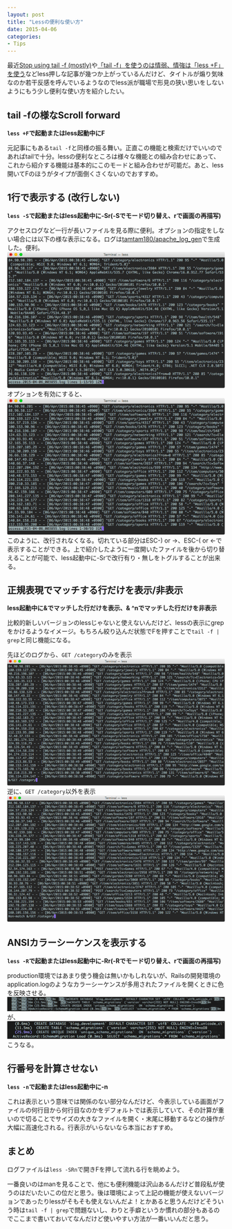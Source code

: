 ```yaml
---
layout: post
title: "Lessの便利な使い方"
date: 2015-04-06
categories:
- Tips
---
```


最近[Stop using tail -f (mostly)](http://www.brianstorti.com/stop-using-tail/)や[「tail -f」を使うのは情弱、情強は「less +F」を使う](http://www.softantenna.com/wp/unix/stop-using-tail-f/)などless押しな記事が幾つか上がっているんだけど、タイトルが煽り気味なのか若干反感を呼んでいるようなのでless派が職場で形見の狭い思いをしないようにもう少し便利な使い方を紹介したい。

## tail -fの様なScroll forward

**`less +F`で起動またはless起動中にF**

元記事にもある`tail -f`と同様の振る舞い。正直この機能と検索だけでいいのであればtailで十分。lessの便利なところは様々な機能との組み合わせにあって、これから紹介する機能は基本的にこのモードと組み合わせが可能だ。あと、less開いてFのほうがタイプが面倒くさくないのでおすすめ。

## 1行で表示する (改行しない)

**`less -S`で起動またはless起動中に-Sr(-Sでモード切り替え、rで画面の再描写)**

アクセスログなど一行が長いファイルを見る際に便利。オプションの指定をしない場合には以下の様な表示になる。ログは[tamtam180/apache_log_gen](https://github.com/tamtam180/apache_log_gen)で生成した。便利。
![](/images/less-tips/less-1.png)
オプションを有効にすると、
![](/images/less-tips/less-2.png)
このように、改行されなくなる。切れている部分はESC-) or →、ESC-( or ←で表示することができる。上で紹介したように一度開いたファイルを後から切り替えることが可能で、less起動中に-Srで改行有り・無しをトグルすることが出来る。

## 正規表現でマッチする行だけを表示/非表示

**less起動中に&でマッチした行だけを表示、& ^nでマッチした行だけを非表示**

比較的新しいバージョンのlessじゃないと使えないんだけど、lessの表示にgrepをかけるようなイメージ。もちろん絞り込んだ状態でFを押すことで`tail -f | grep`と同じ機能になる。

先ほどのログから、`GET /category`のみを表示
![](/images/less-tips/less-3.png)
逆に、`GET /category`以外を表示
![](/images/less-tips/less-4.png)

## ANSIカラーシーケンスを表示する

**`less -R`で起動またはless起動中に-Rr(-Rでモード切り替え、rで画面の再描写)**

production環境ではあまり使う機会は無いかもしれないが、Railsの開発環境のapplication.logのようなカラーシーケンスが多用されたファイルを開くときに色を反映させる。
![](/images/less-tips/less-5.png)
が、
![](/images/less-tips/less-6.png)
こうなる。

## 行番号を計算させない

**`less -n`で起動またはless起動中に-n**

これは表示という意味では関係のない部分なんだけど、今表示している画面がファイルの何行目から何行目なのかをデフォルトでは表示していて、その計算が重いので切ることでサイズの大きなファイルを開く・末尾に移動するなどの操作が大幅に高速化される。行表示がいらないなら本当におすすめ。

## まとめ

ログファイルは`less -SRn`で開きFを押して流れる行を眺めよう。

一番良いのはmanを見ることで、他にも便利機能は沢山あるんだけど普段私が使うのはだいたいこの位だと思う。後は環境によって上記の機能が使えないバージョンであったりlessがそもそも使えないんだよ！とかあると思うんだけどそういう時は`tail -f | grep`で問題ないし、わりと手癖というか慣れの部分もあるのでここまで書いておいてなんだけど使いやすい方法が一番いいんだと思う。
